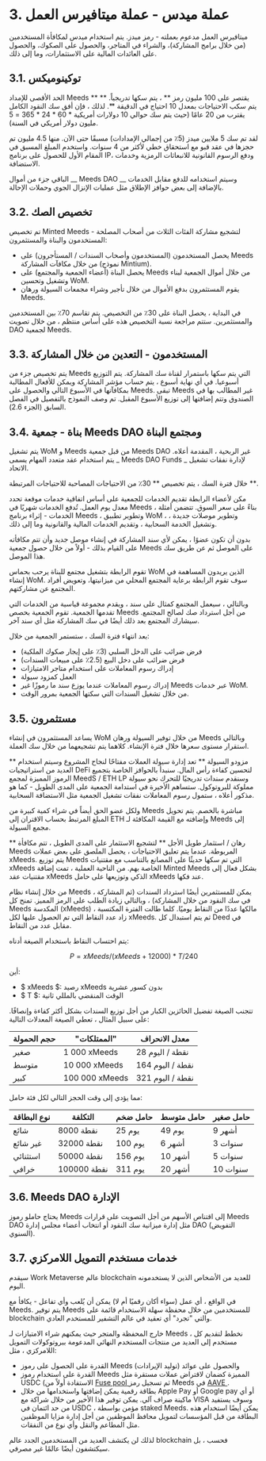 # 3. عملة ميدس - عملة ميتافيرس العمل

ميتافيرس العمل مدعوم بعملته - رمز ميدز. يتم استخدام ميدس لمكافأة المستخدمين (من خلال برامج المشاركة)، والشراء في المتاجر، والحصول على الصكوك، والحصول على العائدات المالية على الاستثمارات، وما إلى ذلك.

## 3.1. توكينوميكس

الحد الأقصى للإمداد Meeds ** يقتصر على 100 مليون رمز ** ، يتم سكها تدريجياً. ** يتم سكب الاحتياجات بمعدل 10 احتياج في الدقيقة **. لذلك ، فإن أفق سك النقود الكامل يقترب من 20 عامًا (حيث يتم سك حوالي 10 دولارات أمريكية * 60 * 24 * 365 = 5 مليون دولار أمريكي في السنة).

لقد تم سك 5 ملايين ميدز (5٪ من إجمالي الإمدادات) مسبقًا حتى الآن. منها 4.5 مليون تم حجزها في عقد قبو مع استحقاق خطي لأكثر من 4 سنوات. واستخدم المبلغ المسبق في المقام الأول للحصول على برنامج IP، ودفع الرسوم القانونية للانبعاثات الرمزية وخدمات الاستضافة.

الباقي جزء من أموال __ Meeds DAO __ وسيتم استخدامه للدفع مقابل الخدمات بالإضافة إلى بعض حوافز الإطلاق مثل عمليات الإنزال الجوي وحملات الإحالة.


## 3.2. تخصيص الصك

تم تخصيص Minted Meeds لتشجيع مشاركة الفئات الثلاث من أصحاب المصلحة - المستخدمون والبناة والمستثمرون:

- يحصل المستخدمون (المستخدمون وأصحاب السندات / المستأجرون) على Meeds من خلال مكافآت المشاركة (نموذج Mintium).
- يحصل البناة (أعضاء الجمعية والمجتمع) على Meeds من خلال أموال الجمعية لبناء وتشغيل وتحسين WoM.
- يقوم المستثمرون بدفع الأموال من خلال تأجير وشراء مجمعات السيولة ورهان Meeds.

في البداية ، يحصل البناة على 30٪ من التخصيص. يتم تقاسم 70٪ بين المستخدمين والمستثمرين. ستتم مراجعة نسبة التخصيص هذه على أساس منتظم ، من خلال تصويت DAO لجمعية Meeds.

## 3.3. المستخدمون - التعدين من خلال المشاركة

يتم تخصيص جزء من Meeds التي يتم سكها باستمرار لقناة سك المشاركة. يتم التوزيع أسبوعيا. في أي نهاية أسبوع ، يتم حساب مؤشر المشاركة ويمكن للأفعال المطالبة بمكافآتها في الأسبوع التالي والحصول على Meeds. تبقى Meeds غير المطالب بها في الصندوق وتتم إضافتها إلى توزيع الأسبوع المقبل. تم وصف النموذج بالتفصيل في الفصل السابق (الجزء 2.6).

## 3.4. بناة - جمعية Meeds DAO ومجتمع البناة

يتم تشغيل WoM و Meeds من قبل جمعية Meeds DAO  غير الربحية ، المقدمة أعلاه. يتم استخدام عقد متعدد المهام يسمى _ Meeds DAO Funds _ لإدارة نفقات تشغيل الاتحاد.

خلال فترة السك ، يتم تخصيص ** 30٪ من الاحتياجات المصاحبة للاحتياجات المرتبطة **.

مكن لأعضاء الرابطة تقديم الخدمات للجمعية على أساس اتفاقية خدمات موقعة تحدد معدل يوم العمل. تُدفع الخدمات شهريًا في Meeds ، بناءً على سعر السوق. تتضمن أمثلة الخدمات - إثراء برنامج Meeds ، وتطوير تطبيق WoM ، وتطوير موصلات جديدة ، وتشغيل الخدمة السحابية ، وتقديم الخدمات المالية والقانونية وما إلى ذلك.

بدون أن تكون عضوًا ، يمكن لأي سند المشاركة في إنشاء موصل جديد وأن تتم مكافأته على القيام بذلك - أولاً من خلال حصول جمعية Meeds على الموصل ثم عن طريق سك هذا الموصل.

تقوم الرابطة بتشغيل مجتمع للبناة يرحب بحماس WoM الذين يريدون المساهمة في إنشاء WoM. سوف تقوم الرابطة برعاية المجتمع المحلي من ميزانيتها، وتعويض أفراد المجتمع عن مشاركتهم.

وبالتالي ، سيعمل المجتمع كمثال على سند ، ويقدم مجموعة قياسية من الخدمات التي تقدمها الجمعية. تقوم الجمعية بحصص Meeds من أجل استرداد صك لصالح المجتمع. سيشارك المجتمع بعد ذلك أيضًا في سك المشاركة مثل أي سند آخر.

بعد انتهاء فترة السك ، ستستمر الجمعية من خلال:

- فرض ضرائب على الدخل السلبي (3٪ على إيجار صكوك الملكية)
- فرض ضرائب على دخل البيع (2.5٪ على مبيعات السندات)
- إدراك رسوم المعاملات على استخدام متاجر الامتيازات
- العمل كمزود سيولة
- إدراك رسوم المعاملات عندما يوزع سند ما رموزًا غير Meeds عبر خدمات WoM.
- من خلال تشغيل السندات التي سكتها الجمعية بمرور الوقت.

## 3.5. مستثمرون

يساعد المستثمرون في إنشاء WoM من خلال توفير السيولة ورهان Meeds وبالتالي استقرار مستوى سعرها خلال فترة الإنشاء. كلاهما يتم تشجيعهما من خلال سك العملة.

** مزودو السيولة ** تعد إدارة سيولة العملات مفتاحًا لنجاح المشروع وسيتم استخدام العديد من استراتيجيات DeFi لتحسين كفاءة رأس المال. سنبدأ بالحوافز الخاصة بتجميع الرموز المميزة لمجمع MeedS / ETH LP وسنقدم سندات تدريجيًا للتحرك نحو سيولة مملوكة للبروتوكول. ستساهم الأخيرة في استدامة الجمعية على المدى الطويل - كما هو مذكور أعلاه ، ستمول رسوم المعاملات نفقات تشغيل الجمعية مثل الاستضافة السحابية.

ولكل عضو الحق أيضاً في شراء كمية كبيرة من Meeds مباشرة بالخصم. يتم تحويل المبلغ المرتبط بحساب الاقتران إلى ETH وإضافته مع القيمة المكافئة لـ Meeds إلى مجمع السيولة.

** رهان / استثمار طويل الأجل ** لتشجيع الاستثمار على المدى الطويل ، تتم مكافأة Meeds المربوطة. عندما يتم تعليق الاحتياجات ، يحصل الملصق على بعض عملات xMeeds. يتم توزيع Meeds التي تم سكها حديثًا على المصانع بالتناسب مع مقتنيات xMeeds الخاصة بهم. من الناحية العملية ، تمت إضافة Minted Meeds بشكل فعال إلى مقتنيات عقد xMeeds الذكي وتوزيعها على حامل xMeeds عند فكها.

من خلال إنشاء نظام Meeds ، يمكن للمستثمرين أيضًا استرداد السندات (ثم المشاركة في سك النقود من خلال المشاركة) ، وبالتالي زيادة الطلب على الرمز المميز. تمنح كل Meeds المكدسة (xMeeds) مالكها عددًا من النقاط يوميًا. كلما طالت الفترة المكتسبة ، زاد عدد النقاط التي تم الحصول عليها لكل xMeeds. ثم يتم استبدال كل Deed في مقابل عدد من النقاط.

يتم احتساب النقاط باستخدام الصيغة أدناه:

 $$ P = xMeeds / (xMeeds + 12000) * T / 240 $$

 أين:

- $ xMeeds $: رصيد xMeeds بدون كسور عشرية
- $ T $: الوقت المنقضي بالمللي ثانية

تتجنب الصيغة تفضيل الحائزين الكبار من أجل توزيع السندات بشكل أكثر كفاءة وإنصافًا. على سبيل المثال ، تعطي الصيغة المعدلات التالية:

| **حجم الحمولة** | **"الممتلكات"** | **معدل الانحراف** |
| --------------- | --------------- | ----------------- |
| صغير            | 1 000 xMeeds    | 28 نقطة / اليوم   |
| متوسط           | 10 000 xMeeds   | 164 نقطة / اليوم  |
| كبير            | 100 000 xMeeds  | 321 نقطة / اليوم  |


مما يؤدي إلى وقت الحجز التالي لكل فئة حامل:

| **نوع البطاقة** | **التكلفة** | **حامل ضخم** | **حامل متوسط** | **حامل صغير** |
| --------------- | ----------- | ------------ | -------------- | ------------- |
| شائع            | 8000 نقطة   | 25 يوم       | 49 يوم         | 9 أشهر        |
| غير شائع        | 32000 نقطة  | 100 يوم      | 6 أشهر         | 3 سنوات       |
| استثنائي        | 50000 نقطة  | 156 يوم      | 10 أشهر        | 5 سنوات       |
| خرافي           | 100000 نقطة | 311 يوم      | 20 أشهر        | 10 سنوات      |

## 3.6. Meeds DAO الإدارة

يحتاج حاملو رموز Meeds إلى اقتناص الأسهم من أجل التصويت على قرارات Meeds DAO مثل إدارة ميزانية سك النقود أو انتخاب أعضاء مجلس إدارة DAO (التفويض السنوي).

## 3.7. خدمات مستخدم التمويل اللامركزي

سيقدم Work Metaverse عالم blockchain للعديد من الأشخاص الذين لا يستخدمونه اليوم.

في الواقع ، أي عمل (سواء أكان رقميًا أم لا) يمكن أن يُلعب وأي تفاعل - يكافأ مع Meeds. يتم توفير Meeds للمستخدمين من خلال محفظة سهلة الاستخدام قائمة على blockchain والتي "تجرد" أي تعقيد في عالم التشفير للمستخدم العادي.

خارج المحفظة والمتجر حيث يمكنهم شراء الامتيازات لـ Meeds ، نخطط لتقديم كل مستخدم إلى العديد من منتجات المستخدم النهائي المدعومة ببروتوكولات التمويل اللامركزي ، مثل:

- القدرة على الحصول على رموز Meeds والحصول على عوائد (توليد الإيرادات)
- القدرة على استخدام رموز Meeds المميزة كضمان لاقتراض عملات مستقرة مثل USDC (الاستفادة أولاً من [ Fuse pool ](https://app.rari.capital/fuse) ثم تسجيل رمز Meeds في [ AAVE ](https://aave.com/).
- بطاقة رقمية يمكن إضافتها واستخدامها من خلال Apple Pay أو Google pay أو أي ماكينة صراف آلي. يمكن توفير هذا الأخير من خلال شراكة مع VISA وسوف يستفيد من حد ائتمان في USDC ، مؤمن بواسطة staked Meeds. يمكن أيضًا استخدام هذه البطاقة من قبل المؤسسات لتمويل محافظ الموظفين من أجل إدارة مزايا الموظفين مثل المطاعم والنقل وأي نوع من النفقات.

لذلك لن يكتشف العديد من المستخدمين الجدد عالم blockchain فحسب ، بل سيكتشفون أيضًا عالمًا غير مصرفي.

 
